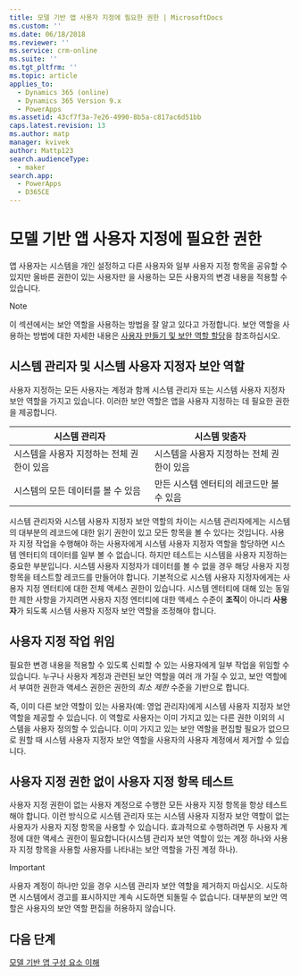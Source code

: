 ```yaml
---
title: 모델 기반 앱 사용자 지정에 필요한 권한 | MicrosoftDocs
ms.custom: ''
ms.date: 06/18/2018
ms.reviewer: ''
ms.service: crm-online
ms.suite: ''
ms.tgt_pltfrm: ''
ms.topic: article
applies_to:
  - Dynamics 365 (online)
  - Dynamics 365 Version 9.x
  - PowerApps
ms.assetid: 43cf7f3a-7e26-4990-8b5a-c817ac6d51bb
caps.latest.revision: 13
ms.author: matp
manager: kvivek
author: Mattp123
search.audienceType:
  - maker
search.app:
  - PowerApps
  - D365CE
---
```

# <a name="privileges-required-for-model-driven-app-customization"></a>모델 기반 앱 사용자 지정에 필요한 권한

앱 사용자는 시스템을 개인 설정하고 다른 사용자와 일부 사용자 지정 항목을 공유할 수 있지만 올바른 권한이 있는 사용자만 을 사용하는 모든 사용자의 변경 내용을 적용할 수 있습니다.  
  
> [!NOTE]
>  이 섹션에서는 보안 역할을 사용하는 방법을 잘 알고 있다고 가정합니다. 보안 역할을 사용하는 방법에 대한 자세한 내용은 [사용자 만들기 및 보안 역할 할당](https://docs.microsoft.com/dynamics365/customer-engagement/admin/create-users-assign-online-security-roles)을 참조하십시오.  
  
<a name="BKMK_SysAdminAndSysCustomizer"></a>   
## <a name="system-administrator-and-system-customizer-security-roles"></a>시스템 관리자 및 시스템 사용자 지정자 보안 역할  
 사용자 지정하는 모든 사용자는 계정과 함께 시스템 관리자 또는 시스템 사용자 지정자 보안 역할을 가지고 있습니다. 이러한 보안 역할은 앱을 사용자 지정하는 데 필요한 권한을 제공합니다.  
  
|시스템 관리자|시스템 맞춤자|  
|--------------------------|-----------------------|  
|시스템을 사용자 지정하는 전체 권한이 있음|시스템을 사용자 지정하는 전체 권한이 있음|  
|시스템의 모든 데이터를 볼 수 있음|만든 시스템 엔터티의 레코드만 볼 수 있음|  
  
 시스템 관리자와 시스템 사용자 지정자 보안 역할의 차이는 시스템 관리자에게는 시스템의 대부분의 레코드에 대한 읽기 권한이 있고 모든 항목을 볼 수 있다는 것입니다. 사용자 지정 작업을 수행해야 하는 사용자에게 시스템 사용자 지정자 역할을 할당하면 시스템 엔터티의 데이터를 일부 볼 수 없습니다. 하지만 테스트는 시스템을 사용자 지정하는 중요한 부분입니다. 시스템 사용자 지정자가 데이터를 볼 수 없을 경우 해당 사용자 지정 항목을 테스트할 레코드를 만들어야 합니다. 기본적으로 시스템 사용자 지정자에게는 사용자 지정 엔터티에 대한 전체 액세스 권한이 있습니다. 시스템 엔터티에 대해 있는 동일한 제한 사항을 가지려면 사용자 지정 엔터티에 대한 액세스 수준이 **조직**이 아니라 **사용자**가 되도록 시스템 사용자 지정자 보안 역할을 조정해야 합니다.  
  
<a name="BKMK_DelegatingCustomizationTasks"></a>   
## <a name="delegate-customization-tasks"></a>사용자 지정 작업 위임  
 필요한 변경 내용을 적용할 수 있도록 신뢰할 수 있는 사용자에게 일부 작업을 위임할 수 있습니다. 누구나 사용자 계정과 관련된 보안 역할을 여러 개 가질 수 있고, 보안 역할에서 부여한 권한과 액세스 권한은 권한의 *최소 제한* 수준을 기반으로 합니다.  
  
 즉, 이미 다른 보안 역할이 있는 사용자(예: 영업 관리자)에게 시스템 사용자 지정자 보안 역할을 제공할 수 있습니다. 이 역할로 사용자는 이미 가지고 있는 다른 권한 이외의 시스템을 사용자 정의할 수 있습니다. 이미 가지고 있는 보안 역할을 편집할 필요가 없으므로 원할 때 시스템 사용자 지정자 보안 역할을 사용자의 사용자 계정에서 제거할 수 있습니다.  
  
<a name="BKMK_UsingTwoUserAccounts"></a>   
## <a name="test-customizations-without-customization-privileges"></a>사용자 지정 권한 없이 사용자 지정 항목 테스트  
 사용자 지정 권한이 없는 사용자 계정으로 수행한 모든 사용자 지정 항목을 항상 테스트해야 합니다. 이런 방식으로 시스템 관리자 또는 시스템 사용자 지정자 보안 역할이 없는 사용자가 사용자 지정 항목을 사용할 수 있습니다. 효과적으로 수행하려면 두 사용자 계정에 대한 액세스 권한이 필요합니다(시스템 관리자 보안 역할이 있는 계정 하나와 사용자 지정 항목을 사용할 사용자를 나타내는 보안 역할을 가진 계정 하나).  
  
> [!IMPORTANT]
>  사용자 계정이 하나만 있을 경우 시스템 관리자 보안 역할을 제거하지 마십시오. 시도하면 시스템에서 경고를 표시하지만 계속 시도하면 되돌릴 수 없습니다. 대부분의 보안 역할은 사용자의 보안 역할 편집을 허용하지 않습니다.  
  
## <a name="next-steps"></a>다음 단계  
[모델 기반 앱 구성 요소 이해](model-driven-app-components.md)

